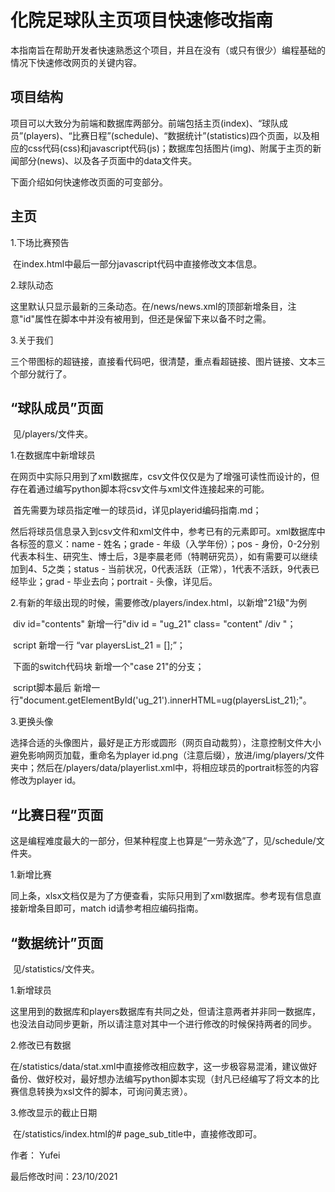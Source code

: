 # 化院足球队主页项目快速修改指南



本指南旨在帮助开发者快速熟悉这个项目，并且在没有（或只有很少）编程基础的情况下快速修改网页的关键内容。



## 项目结构

项目可以大致分为前端和数据库两部分。前端包括主页(index)、“球队成员”(players)、“比赛日程”(schedule)、“数据统计”(statistics)四个页面，以及相应的css代码(css)和javascript代码(js)；数据库包括图片(img)、附属于主页的新闻部分(news)、以及各子页面中的data文件夹。



下面介绍如何快速修改页面的可变部分。



## 主页

  1.下场比赛预告

​     在index.html中最后一部分javascript代码中直接修改文本信息。

  2.球队动态

​     这里默认只显示最新的三条动态。在/news/news.xml的顶部新增条目，注意"id"属性在脚本中并没有被用到，但还是保留下来以备不时之需。

  3.关于我们

​     三个带图标的超链接，直接看代码吧，很清楚，重点看超链接、图片链接、文本三个部分就行了。



## “球队成员”页面

​     见/players/文件夹。

  1.在数据库中新增球员

​     在网页中实际只用到了xml数据库，csv文件仅仅是为了增强可读性而设计的，但存在着通过编写python脚本将csv文件与xml文件连接起来的可能。

​     首先需要为球员指定唯一的球员id，详见playerid编码指南.md；

​     然后将球员信息录入到csv文件和xml文件中，参考已有的元素即可。xml数据库中各标签的意义：name - 姓名；grade - 年级（入学年份）；pos - 身份，0-2分别代表本科生、研究生、博士后，3是李晨老师（特聘研究员），如有需要可以继续加到4、5之类；status - 当前状况，0代表活跃（正常），1代表不活跃，9代表已经毕业；grad - 毕业去向；portrait - 头像，详见后。

  2.有新的年级出现的时候，需要修改/players/index.html，以新增"21级"为例

​     div id="contents"  新增一行"div id = "ug_21" class= "content" /div "；

​     script 新增一行 “var playersList_21 = [];”；

​     下面的switch代码块  新增一个"case 21"的分支；

​     script脚本最后  新增一行"document.getElementById('ug_21').innerHTML=ug(playersList_21);"。

  3.更换头像

​     选择合适的头像图片，最好是正方形或圆形（网页自动裁剪），注意控制文件大小避免影响网页加载，重命名为player id.png（注意后缀），放进/img/players/文件夹中；然后在/players/data/playerlist.xml中，将相应球员的portrait标签的内容修改为player id。



## “比赛日程”页面

​     这是编程难度最大的一部分，但某种程度上也算是“一劳永逸”了，见/schedule/文件夹。

  1.新增比赛

​     同上条，xlsx文档仅是为了方便查看，实际只用到了xml数据库。参考现有信息直接新增条目即可，match id请参考相应编码指南。



## “数据统计”页面

​     见/statistics/文件夹。

  1.新增球员

​     这里用到的数据库和players数据库有共同之处，但请注意两者并非同一数据库，也没法自动同步更新，所以请注意对其中一个进行修改的时候保持两者的同步。

  2.修改已有数据

​     在/statistics/data/stat.xml中直接修改相应数字，这一步极容易混淆，建议做好备份、做好校对，最好想办法编写python脚本实现（封凡已经编写了将文本的比赛信息转换为xsl文件的脚本，可询问黄志贤）。

  3.修改显示的截止日期

​     在/statistics/index.html的# page_sub_title中，直接修改即可。



作者： Yufei

最后修改时间：23/10/2021
